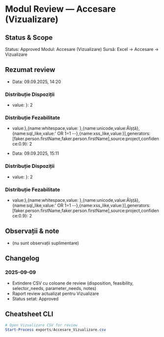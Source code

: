 # Modul Review — Accesare (Vizualizare)

## Status & Scope

Status: Approved
Modul: Accesare (Vizualizare)
Sursă: Excel → Accesare → Vizualizare

## Rezumat review

- Data: 09.09.2025, 14:20

### Distribuție Dispoziții
- value: }: 2

### Distribuție Fezabilitate
- value:},{name:whitespace,value: },{name:unicode,value:Ăîșțâ},{name:sql_like,value:' OR 1=1 --},{name:xss_like,value:<script>alert(1)</script>}],generators:[faker.person.firstName,faker.person.firstName],source:project,confidence:0.9}: 2

- Data: 09.09.2025, 15:11

### Distribuție Dispoziții
- value: }: 2

### Distribuție Fezabilitate
- value:},{name:whitespace,value: },{name:unicode,value:Ăîșțâ},{name:sql_like,value:' OR 1=1 --},{name:xss_like,value:<script>alert(1)</script>}],generators:[faker.person.firstName,faker.person.firstName],source:project,confidence:0.9}: 2

## Observații & note

- (nu sunt observații suplimentare)

## Changelog

### 2025-09-09
- Extindere CSV cu coloane de review (disposition, feasibility, selector_needs, parameter_needs, notes)
- Raport review actualizat pentru Vizualizare
- Status setat: Approved

## Cheatsheet CLI

```powershell
# Open Vizualizare CSV for review
Start-Process exports/Accesare_Vizualizare.csv
```
